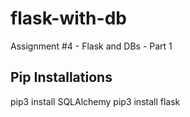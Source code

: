 # flask-with-db
Assignment #4 - Flask and DBs - Part 1


## Pip Installations
pip3 install SQLAlchemy
pip3 install flask